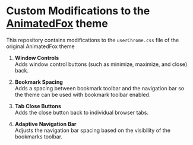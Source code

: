 # Custom Modifications to the [AnimatedFox](https://github.com/RemyIsCool/AnimatedFox) theme

This repository contains modifications to the `userChrome.css` file of the original AnimatedFox theme

1. **Window Controls**  
   Adds window control buttons (such as minimize, maximize, and close) back.
   
4. **Bookmark Spacing**  
   Adds a spacing between bookmark toolbar and the navigation bar so the theme can be used with bookmark toolbar enabled. 

5. **Tab Close Buttons**  
   Adds the close button back to individual browser tabs.

6. **Adaptive Navigation Bar**  
   Adjusts the navigation bar spacing based on the visibility of the bookmarks toolbar.
